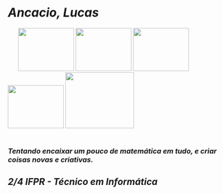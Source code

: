 # _Ancacio, Lucas_
<div class="box">
  &nbsp; &nbsp; &nbsp; <img width=130px height=100px src="https://www.wolfram.com/homepage/img/carousel-wolfram-alpha.png" />
  <img width=130px height=100px src="https://cdn.jsdelivr.net/gh/devicons/devicon@latest/icons/mysql/mysql-original.svg" />
  <img width=130px height=100px src="https://cdn.jsdelivr.net/gh/devicons/devicon/icons/python/python-original.svg" />
  <img width=130px height=100px src="https://cdn.jsdelivr.net/gh/devicons/devicon/icons/jupyter/jupyter-original-wordmark.svg" />
 <img width=160px height=130px src="https://cdn.jsdelivr.net/gh/devicons/devicon@latest/icons/java/java-original.svg" />
  <br>
  <br>
<div>

### *Tentando encaixar um pouco de matemática em tudo, e criar coisas novas e criativas.*
## *2/4 IFPR - Técnico em Informática*
